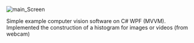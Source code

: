 ![main_Screen](https://github.com/Tessecrack/ComputerVisionWPFOpenCV/blob/master/ImageEcoLab/screenshots/screen.png)

Simple example computer vision software on C# WPF (MVVM).  
Implemented the construction of a histogram for images or videos (from webcam)
